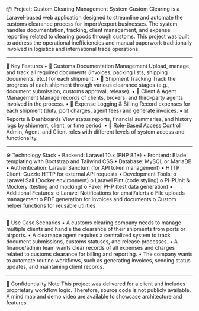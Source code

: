 📦 Project: Custom Clearing Management System
Custom Clearing is a Laravel-based web application designed to streamline and automate the customs clearance process for import/export businesses. The system handles documentation, tracking, client management, and expense reporting related to clearing goods through customs.
This project was built to address the operational inefficiencies and manual paperwork traditionally involved in logistics and international trade operations.
________________________________________
🌟 Key Features
•	📁 Customs Documentation Management
Upload, manage, and track all required documents (invoices, packing lists, shipping documents, etc.) for each shipment.
•	🚢 Shipment Tracking
Track the progress of each shipment through various clearance stages (e.g., document submission, customs approval, release).
•	👥 Client & Agent Management
Manage records of clients, brokers, and third-party agents involved in the process.
•	💸 Expense Logging & Billing
Record expenses for each shipment (duty, port charges, agent fees) and generate invoices.
•	📊 Reports & Dashboards
View status reports, financial summaries, and history logs by shipment, client, or time period.
•	🔐 Role-Based Access Control
Admin, Agent, and Client roles with different levels of system access and functionality.
________________________________________
⚙️ Technology Stack
•	Backend: Laravel 10.x (PHP 8.1+)
•	Frontend: Blade templating with Bootstrap and Tailwind CSS
•	Database: MySQL or MariaDB
•	Authentication: Laravel Sanctum (for API token management)
•	HTTP Client: Guzzle HTTP for external API requests
•	Development Tools:
o	Laravel Sail (Docker environment)
o	Laravel Pint (code styling)
o	PHPUnit & Mockery (testing and mocking)
o	Faker PHP (test data generation)
•	Additional Features:
o	Laravel Notifications for email/alerts
o	File uploads management
o	PDF generation for invoices and documents
o	Custom helper functions for reusable utilities

________________________________________
📌 Use Case Scenarios
•	A customs clearing company needs to manage multiple clients and handle the clearance of their shipments from ports or airports.
•	A clearance agent requires a centralized system to track document submissions, customs statuses, and release processes.
•	A finance/admin team wants clear records of all expenses and charges related to customs clearance for billing and reporting.
•	The company wants to automate routine workflows, such as generating invoices, sending status updates, and maintaining client records.
________________________________________
🔐 Confidentiality Note
This project was delivered for a client and includes proprietary workflow logic.
Therefore, source code is not publicly available.
A mind map and demo video are available to showcase architecture and features.
